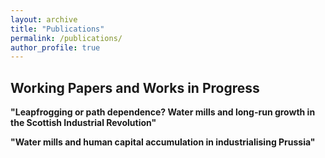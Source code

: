 ```yaml
---
layout: archive
title: "Publications"
permalink: /publications/
author_profile: true
---
```


<!-- You can also find my articles on <a href="{{site.author.googlescholar}}">my Google Scholar profile</a>.</div> --->

## Working Papers and Works in Progress

**"Leapfrogging or path dependence? Water mills and long-run growth in the Scottish Industrial Revolution"**

**"Water mills and human capital accumulation in industrialising Prussia"**

